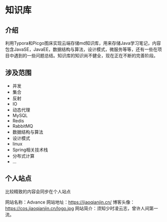 # 知识库

## 介绍
利用Typora和Picgo图床实现云端存储md知识库，用来存储Java学习笔记，内容包含JavaSE，JavaEE，数据结构与算法，设计模式，微服务等等，还有一些在项目中遇到的一些问题总结。知识库的知识尚不健全，现在正在不断的完善阶段。

## 涉及范围

- 并发
- 集合
- 反射
- IO
- 动态代理
- MySQL
- Redis
- RabbitMQ
- 数据结构与算法
- 设计模式
- linux
- Spring相关技术栈
- 分布式计算
- ...

## 个人站点

比较精致的内容会同步在个人站点

网站名称：Advance
网站地址：https://jiaoqianjin.cn/
博客头像：https://cos.jiaoqianjin.cn/logo.jpg
网站简介：须知少时凌云志，曾许人间第一流。